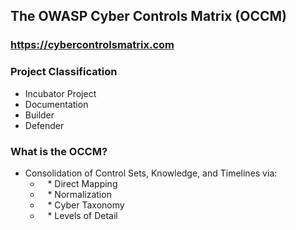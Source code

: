 ## The OWASP Cyber Controls Matrix (OCCM)

### https://cybercontrolsmatrix.com

### Project Classification

* <i class="fas fa-egg" style="color:#233e81;"></i> Incubator Project
* <i class="fas fa-book" style="color:#233e81;"></i> Documentation
* <i class="fas fa-toolbox" style="color:#233e81;"></i> Builder
* <i class="fas fa-shield-alt" style="color:#233e81;"></i> Defender

### What is the OCCM?

* Consolidation of Control Sets, Knowledge, and Timelines via:
  - &nbsp;&nbsp;&nbsp;\* Direct Mapping
  - &nbsp;&nbsp;&nbsp;\* Normalization
  - &nbsp;&nbsp;&nbsp;\* Cyber Taxonomy
  - &nbsp;&nbsp;&nbsp;\* Levels of Detail
